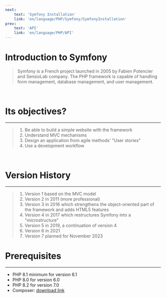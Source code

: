 ```yaml
---
next: 
    text: 'Symfony Installation'
    link: 'en/language/PHP/Symfony/SymfonyInstallation'
prev: 
    text: 'API'
    link: 'en/language/PHP/API'
---
```

# Introduction to Symfony

> Symfony is a French project launched in 2005 by Fabien Potencier and SensioLab company. The PHP framework is capable of handling form management, database management, and user management.

<br>

# Its objectives?

---
>1. Be able to build a simple website with the framework
>2. Understand MVC mechanisms
>3. Design an application from agile methods' "User stories"
>4. Use a development workflow

<br>

# Version History

---
>1. Version 1 based on the MVC model
>2. Version 2 in 2011 (more professional)
>3. Version 3 in 2016 which strengthens the object-oriented part of the framework and adds HTML5 features
>4. Version 4 in 2017 which restructures Symfony into a "microstructure"
>5. Version 5 in 2019, a continuation of version 4
>6. Version 6 in 2021
>7. Version 7 planned for November 2023

# Prerequisites

---

- PHP 8.1 minimum for version 6.1
- PHP 8.0 for version 6.0
- PHP 8.2 for version 7.0
- Composer: <u>[download link](https://getcomposer.org/)</u> 